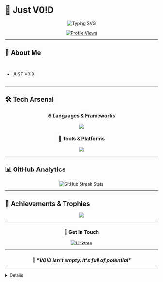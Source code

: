 <!-- @format -->

# 👋 Just V0!D

<div align="center">
 <img src="https://readme-typing-svg.herokuapp.com?font=Fira+Code&weight=600&size=28&pause=1000&color=00FF00&center=true&vCenter=true&width=600&lines=Hello+World!&background=000000&gradient=00FF00,39FF14" alt="Typing SVG" />

</div>

<div align="center">
  
[![Profile Views](https://komarev.com/ghpvc/?username=maxroshHQ&color=00FF00&style=for-the-badge)](https://github.com/maxroshHQ)


</div>

---

## 🚀 About Me
<br>

- JUST V0!D
<br><br>



---

## 🛠️ Tech Arsenal

<div align="center">

### 🔥 Languages & Frameworks

<img src="https://skillicons.dev/icons?i=js,html,css,react,python,bashscript&theme=dark" />

### 🔧 Tools & Platforms

<img src="https://skillicons.dev/icons?i=github,vscode,linux,figma,powershell,tor&theme=dark" />



</div>

---

## 📊 GitHub Analytics


<div align="center">
  <img src="https://github-readme-streak-stats.herokuapp.com/?user=maxroshHQ&theme=radical&hide_border=true&background=0D1117&stroke=00D9FF&ring=00D9FF&fire=FF6B6B&currStreakLabel=FFFFFF&currStreakNum=00D9FF&sideLabels=FFFFFF&sideNums=00D9FF&dates=FFFFFF" alt="GitHub Streak Stats"/>
</div>




---

## 🏅 Achievements & Trophies

<div align="center">
  <img src="https://github-profile-trophy.vercel.app/?username=maxroshHQ&theme=radical&no-frame=true&no-bg=true&margin-w=4&row=1&column=7" />
</div>

---



<div align="center">



### 📱 **Get In Touch**

[![Linktree](https://img.shields.io/badge/Linktree-39E09B?style=for-the-badge&logo=linktree&logoColor=white)](https://linktr.ee/maxroshHQ)


</div>

---

<div align="center">

### 💭 _"V0!D isn't empty. It's full of potential"_



</div>

---

<details>

- hack the planet!

</details>
